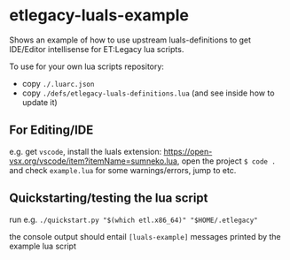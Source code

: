 # etlegacy-luals-example
Shows an example of how to use upstream luals-definitions to get IDE/Editor
intellisense for ET:Legacy lua scripts.

To use for your own lua scripts repository:

- copy `./.luarc.json`
- copy `./defs/etlegacy-luals-definitions.lua` (and see inside how to update it)

## For Editing/IDE
e.g. get `vscode`, install the luals extension:
<https://open-vsx.org/vscode/item?itemName=sumneko.lua>, open the project 
`$ code .` and check `example.lua` for some warnings/errors, jump to etc.

## Quickstarting/testing the lua script
run e.g. `./quickstart.py "$(which etl.x86_64)" "$HOME/.etlegacy"`

the console output should entail `[luals-example]` messages printed by the
example lua script
